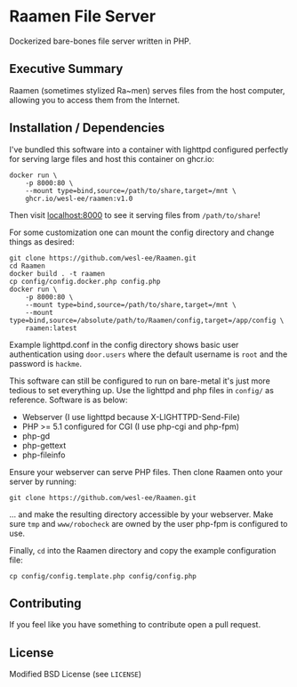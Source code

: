 Raamen File Server
==================

Dockerized bare-bones file server written in PHP.

Executive Summary
-----------------

Raamen (sometimes stylized Ra~men) serves files from the host computer,
allowing you to access them from the Internet.

Installation / Dependencies
---------------------------

I've bundled this software into a container with lighttpd configured perfectly
for serving large files and host this container on ghcr.io:

```
docker run \
	-p 8000:80 \
	--mount type=bind,source=/path/to/share,target=/mnt \
	ghcr.io/wesl-ee/raamen:v1.0
```

Then visit [localhost:8000](http://localhost:8000) to see it serving files from
`/path/to/share`!

For some customization one can mount the config directory and change things as
desired:

```
git clone https://github.com/wesl-ee/Raamen.git
cd Raamen
docker build . -t raamen
cp config/config.docker.php config.php
docker run \
	-p 8000:80 \
	--mount type=bind,source=/path/to/share,target=/mnt \
	--mount type=bind,source=/absolute/path/to/Raamen/config,target=/app/config \
	raamen:latest
```

Example lighttpd.conf in the config directory shows basic user authentication
using `door.users` where the default username is `root` and the password is
`hackme`.

This software can still be configured to run on bare-metal it's just more
tedious to set everything up. Use the lighttpd and php files in `config/` as
reference. Software is as below:

* Webserver (I use lighttpd because X-LIGHTTPD-Send-File)
* PHP >= 5.1 configured for CGI (I use php-cgi and php-fpm)
* php-gd
* php-gettext
* php-fileinfo

Ensure your webserver can serve PHP files. Then clone Raamen onto your
server by running:

```
git clone https://github.com/wesl-ee/Raamen.git
```

... and make the resulting directory accessible by your webserver. Make sure
`tmp` and `www/robocheck` are owned by the user php-fpm is configured to use.

Finally, `cd` into the Raamen directory and copy the example configuration
file:

```
cp config/config.template.php config/config.php
```

Contributing
------------

If you feel like you have something to contribute open a pull request.

License
-------

Modified BSD License (see `LICENSE`)
